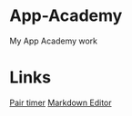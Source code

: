 App-Academy
===========

My App Academy work


Links
==

[Pair timer](http://e.ggtimer.com/)
[Markdown Editor](http://dillinger.io/)
